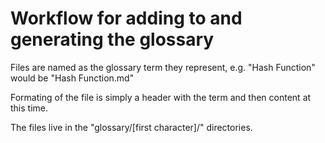 # Workflow for adding to and generating the glossary

Files are named as the glossary term they represent, e.g. "Hash Function" would be "Hash Function.md"

Formating of the file is simply a header with the term and then content at this time.

The files live in the "glossary/[first character]/" directories.